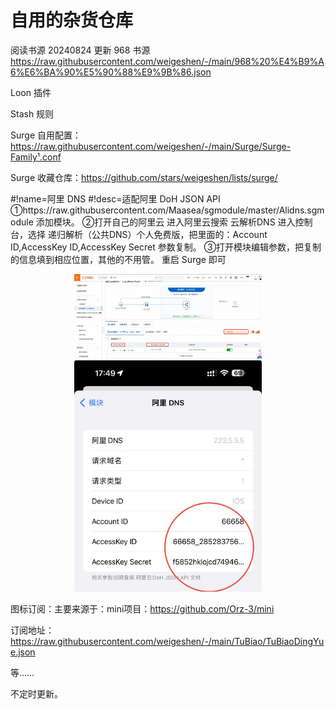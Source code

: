 # 自用的杂货仓库


阅读书源
20240824 更新 968 书源
https://raw.githubusercontent.com/weigeshen/-/main/968%20%E4%B9%A6%E6%BA%90%E5%90%88%E9%9B%86.json


 Loon 插件


Stash 规则



Surge 自用配置：https://raw.githubusercontent.com/weigeshen/-/main/Surge/Surge-Family¹.conf

Surge 收藏仓库：https://github.com/stars/weigeshen/lists/surge/

#!name=阿里 DNS
#!desc=适配阿里 DoH JSON API
①https://raw.githubusercontent.com/Maasea/sgmodule/master/Alidns.sgmodule
添加模块。
②打开自己的阿里云 进入阿里云搜索 云解析DNS 进入控制台，选择 递归解析（公共DNS）个人免费版，把里面的：Account ID,AccessKey ID,AccessKey Secret 参数复制。
③打开模块编辑参数，把复制的信息填到相应位置，其他的不用管。 重启 Surge 即可

<p align="center">
<img src="https://raw.githubusercontent.com/weigeshen/-/main/Surge/TuPian/IMG_4589.jpeg" width="300"></img>
<img src="https://raw.githubusercontent.com/weigeshen/-/main/Surge/TuPian/IMG_4591.jpeg" width="300"></img>
</p>

图标订阅：主要来源于：mini项目：https://github.com/Orz-3/mini

订阅地址：https://raw.githubusercontent.com/weigeshen/-/main/TuBiao/TuBiaoDingYue.json

等……


不定时更新。
